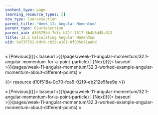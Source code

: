 ```yaml
---
content_type: page
learning_resource_types: []
ocw_type: CourseSection
parent_title: 'Week 11: Angular Momentum'
parent_type: CourseSection
parent_uid: d36579bd-7dfc-b71f-7617-8b4b8d45c312
title: 32.2 Calculating Angular Momentum
uid: 9a737552-bdc9-c829-a161-0f005e91aabd
---
```


« [Previous]({{< baseurl >}}/pages/week-11-angular-momentum/32.1-angular-momentum-for-a-point-particle) | [Next]({{< baseurl >}}/pages/week-11-angular-momentum/32.3-worked-example-angular-momentum-about-different-points) »

{{< resource d10f518a-0c70-fca5-02f9-eb212e5fae9e >}}

« [Previous]({{< baseurl >}}/pages/week-11-angular-momentum/32.1-angular-momentum-for-a-point-particle) | [Next]({{< baseurl >}}/pages/week-11-angular-momentum/32.3-worked-example-angular-momentum-about-different-points) »